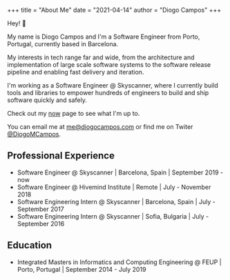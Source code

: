 +++
title = "About Me"
date = "2021-04-14"
author = "Diogo Campos"
+++

Hey! :wave:

My name is Diogo Campos and I'm a Software Engineer from Porto, Portugal, currently based in Barcelona. 

My interests in tech range far and wide, from the architecture and implementation of large scale software systems to the software release pipeline and enabling fast delivery and iteration.

I'm working as a Software Engineer @ Skyscanner, where I currently build tools and libraries to empower hundreds of engineers to build and ship software quickly and safely.

Check out my [now](/now) page to see what I'm up to.

You can email me at [me@diogocampos.com][email] or find me on Twiter [@DiogoMCampos][twitter].


## Professional Experience

 - Software Engineer @ Skyscanner | Barcelona, Spain | September 2019 - now
 - Software Engineer @ Hivemind Institute | Remote | July - November 2018
 - Software Engineering Intern @ Skyscanner | Barcelona, Spain | July - September 2017
 - Software Engineering Intern @ Skyscanner | Sofia, Bulgaria | July - September 2016
  
## Education

- Integrated Masters in Informatics and Computing Engineering @ FEUP | Porto, Portugal | September 2014 - July 2019

[email]: mailto:me@diogocampos.com
[twitter]: https://twitter.com/DiogoMCampos
